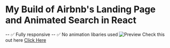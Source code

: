 # My Build of Airbnb's Landing Page and Animated Search in React
-- ✅ Fully responsive
-- ✅ No animation libaries used
![Preview](https://github.com/ArnavNath550/CRED_CLONE/blob/main/public/assets/readme/project-preview.png?raw=true)
Check this out here [Click Here](https://arnavnath550.github.io/arnavs-airbnb-project/)

